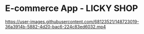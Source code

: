 # E-commerce App - LICKY SHOP

https://user-images.githubusercontent.com/68123521/148723019-36a3914b-5882-4d20-bac6-224c83ed6032.mp4

